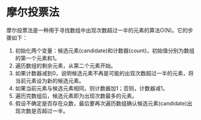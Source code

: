 # 摩尔投票法

摩尔投票法是一种用于寻找数组中出现次数超过一半的元素的算法O(N)。它的步骤如下：

1. 初始化两个变量：候选元素(candidate)和计数器(count)，初始值分别为数组的第一个元素和1。
2. 遍历数组的剩余元素，从第二个元素开始。
3. 如果计数器减到0，说明候选元素不再是可能的出现次数超过一半的元素，将当前元素设为新的候选元素。
4. 如果当前元素与候选元素相同，则计数器加1；否则，计数器减1。
5. 遍历完数组后，候选元素即为出现次数最多的元素。
6. 假设不确定是否存在众数，最后要再次遍历数组确认候选元素(candidate)出现次数是否超过一半。